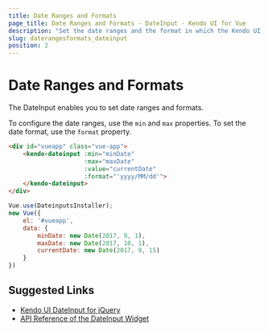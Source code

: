 ```yaml
---
title: Date Ranges and Formats
page_title: Date Ranges and Formats - DateInput - Kendo UI for Vue
description: "Set the date ranges and the format in which the Kendo UI DateInput wrapper for Vue renders them."
slug: daterangesformats_dateinput
position: 2
---
```


# Date Ranges and Formats

The DateInput enables you to set date ranges and formats.

To configure the date ranges, use the `min` and `max` properties. To set the date format, use the `format` property.

```html
<div id="vueapp" class="vue-app">
    <kendo-dateinput :min="minDate"
                     :max="maxDate"
                     :value="currentDate"
                     :format="'yyyy/MM/dd'">
    </kendo-dateinput>
</div>
```
```js
Vue.use(DateinputsInstaller);
new Vue({
	el: '#vueapp',
	data: {
		minDate: new Date(2017, 9, 1),
		maxDate: new Date(2017, 10, 1),
		currentDate: new Date(2017, 9, 15)
	}
})
```

## Suggested Links

* [Kendo UI DateInput for jQuery](https://docs.telerik.com/kendo-ui/controls/editors/dateinput/overview)
* [API Reference of the DateInput Widget](https://docs.telerik.com/kendo-ui/api/javascript/ui/dateinput)
